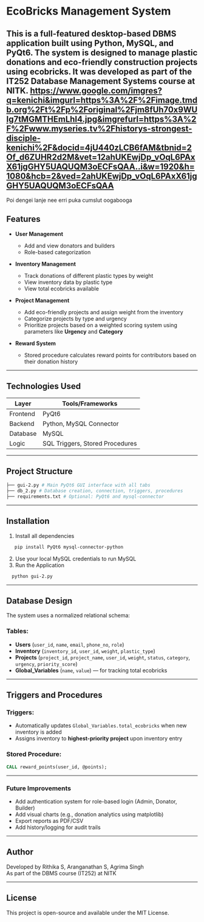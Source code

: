# EcoBricks Management System

This is a full-featured desktop-based DBMS application built using **Python**, **MySQL**, and **PyQt6**. The system is designed to manage plastic donations and eco-friendly construction projects using ecobricks. It was developed as part of the IT252 Database Management Systems course at NITK.
https://www.google.com/imgres?q=kenichi&imgurl=https%3A%2F%2Fimage.tmdb.org%2Ft%2Fp%2Foriginal%2Fjm8fUh70x9WUIg7tMGMTHEmLhI4.jpg&imgrefurl=https%3A%2F%2Fwww.myseries.tv%2Fhistorys-strongest-disciple-kenichi%2F&docid=4jU440zLCB6fAM&tbnid=2Of_d6ZUHR2d2M&vet=12ahUKEwjDp_vOqL6PAxX61jgGHY5UAQUQM3oECFsQAA..i&w=1920&h=1080&hcb=2&ved=2ahUKEwjDp_vOqL6PAxX61jgGHY5UAQUQM3oECFsQAA
---
Poi dengei lanje nee erri puka cumslut oogabooga

## Features

- **User Management**
  - Add and view donators and builders
  - Role-based categorization

- **Inventory Management**
  - Track donations of different plastic types by weight
  - View inventory data by plastic type
  - View total ecobricks available

- **Project Management**
  - Add eco-friendly projects and assign weight from the inventory
  - Categorize projects by type and urgency
  - Prioritize projects based on a weighted scoring system using parameters like **Urgency** and **Category**

- **Reward System**
  - Stored procedure calculates reward points for contributors based on their donation history

---

## Technologies Used

| Layer       | Tools/Frameworks |
|-------------|------------------|
| Frontend    | PyQt6            |
| Backend     | Python, MySQL Connector |
| Database    | MySQL            |
| Logic       | SQL Triggers, Stored Procedures |

---

## Project Structure
```bash
├── gui-2.py # Main PyQt6 GUI interface with all tabs
├── db_2.py # Database creation, connection, triggers, procedures
├── requirements.txt # Optional: PyQt6 and mysql-connector
```
---

## Installation

1. Install all dependencies
```bash
   pip install PyQt6 mysql-connector-python
```

2. Use your local MySQL credentials to run MySQL
3. Run the Application
```bash
  python gui-2.py
```

---

## Database Design

The system uses a normalized relational schema:

### Tables:
- **Users** (`user_id`, `name`, `email`, `phone_no`, `role`)
- **Inventory** (`inventory_id`, `user_id`, `weight`, `plastic_type`)
- **Projects** (`project_id`, `project_name`, `user_id`, `weight`, `status`, `category`, `urgency`, `priority_score`)
- **Global_Variables** (`name`, `value`) — for tracking total ecobricks

---

## Triggers and Procedures

### Triggers:
- Automatically updates `Global_Variables.total_ecobricks` when new inventory is added
- Assigns inventory to **highest-priority project** upon inventory entry

### Stored Procedure:
```sql
CALL reward_points(user_id, @points);
```

---

### Future Improvements 
- Add authentication system for role-based login (Admin, Donator, Builder)
- Add visual charts (e.g., donation analytics using matplotlib)
- Export reports as PDF/CSV
- Add history/logging for audit trails

---

## Author

Developed by Rithika S, Aranganathan S, Agrima Singh  
As part of the DBMS course (IT252) at NITK

---

## License

This project is open-source and available under the MIT License.
